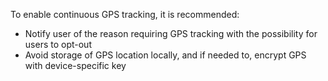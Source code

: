 To enable continuous GPS tracking, it is recommended:

* Notify user of the reason requiring GPS tracking with the possibility for users to opt-out
* Avoid storage of GPS location locally, and if needed to, encrypt GPS with device-specific key